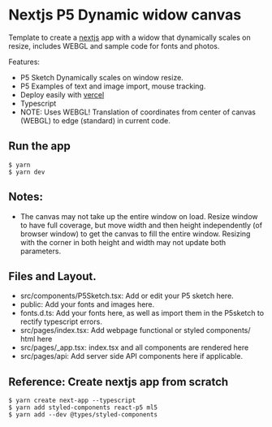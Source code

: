 # Nextjs P5 Dynamic widow canvas

Template to create a [nextjs](https://nextjs.org/docs/getting-started) app with a widow that dynamically scales on resize, includes WEBGL and sample code for fonts and photos.

Features:

- P5 Sketch Dynamically scales on window resize.
- P5 Examples of text and image import, mouse tracking.
- Deploy easily with [vercel](https://vercel.com/docs)
- Typescript
- NOTE: Uses WEBGL! Translation of coordinates from center of canvas (WEBGL) to edge (standard) in current code.

## Run the app

```
$ yarn
$ yarn dev
```

## Notes:

- The canvas may not take up the entire window on load. Resize window to have full coverage, but move width and then height independently (of browser window) to get the canvas to fill the entire window. Resizing with the corner in both height and width may not update both parameters.

## Files and Layout.

- src/components/P5Sketch.tsx: Add or edit your P5 sketch here.
- public: Add your fonts and images here.
- fonts.d.ts: Add your fonts here, as well as import them in the P5sketch to rectify typescript errors.
- src/pages/index.tsx: Add webpage functional or styled components/ html here
- src/pages/\_app.tsx: index.tsx and all components are rendered here
- src/pages/api: Add server side API components here if applicable.

## Reference: Create nextjs app from scratch

```
$ yarn create next-app --typescript
$ yarn add styled-components react-p5 ml5
$ yarn add --dev @types/styled-components
```
